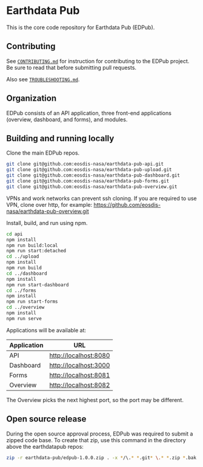 # Earthdata Pub

This is the core code repository for Earthdata Pub (EDPub).

## Contributing

See [`CONTRIBUTING.md`](./CONTRIBUTING.md) for instruction for contributing to
the EDPub project. Be sure to read that before submitting pull requests.

Also see [`TROUBLESHOOTING.md`](./TROUBLESHOOTING.md).

## Organization

EDPub consists of an API application, three front-end applications (overview,
dashboard, and forms), and modules.

## Building and running locally

Clone the main EDPub repos.

```bash
git clone git@github.com:eosdis-nasa/earthdata-pub-api.git
git clone git@github.com:eosdis-nasa/earthdata-pub-upload.git
git clone git@github.com:eosdis-nasa/earthdata-pub-dashboard.git
git clone git@github.com:eosdis-nasa/earthdata-pub-forms.git
git clone git@github.com:eosdis-nasa/earthdata-pub-overview.git
```

VPNs and work networks can prevent ssh cloning. If you are required to use VPN,
clone over http, for example:
<https://github.com/eosdis-nasa/earthdata-pub-overview.git>

Install, build, and run using npm.

```bash
cd api
npm install
npm run build:local
npm run start:detached
cd ../upload
npm install
npm run build
cd ../dashboard
npm install
npm run start-dashboard
cd ../forms
npm install
npm run start-forms
cd ../overview
npm install
npm run serve
```

Applications will be available at:

| Application | URL |
| --- | --- |
| API | <http://localhost:8080> |
| Dashboard | <http://localhost:3000> |
| Forms | <http://localhost:8081> |
| Overview | <http://localhost:8082> |

The Overview picks the next highest port, so the port may be different.

## Open source release

During the open source approval process, EDPub was required to submit a zipped
code base. To create that zip, use this command in the directory above the
earthdatapub repos:

```bash
zip -r earthdata-pub/edpub-1.0.0.zip . -x */\.* *.git* \.* *.zip *.bak *.swp *.back *.merge **/node_modules/**\* **/bower_components/**\* **/dist/**.* **earthdata-pub**
```
